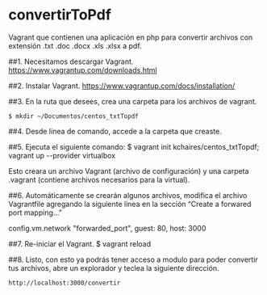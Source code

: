 # convertirToPdf
Vagrant que contienen una aplicación en php para convertir archivos con extensión .txt .doc .docx .xls .xlsx a pdf.

##1.  Necesitamos descargar Vagrant.
	https://www.vagrantup.com/downloads.html	

##2.  Instalar Vagrant.
	https://www.vagrantup.com/docs/installation/

##3.  En la ruta que desees, crea una carpeta para los archivos de vagrant.

    $ mkdir ~/Documentos/centos_txtTopdf
##4.  Desde linea de comando, accede a la carpeta que creaste.

##5.  Ejecuta el siguiente comando:
    $ vagrant init kchaires/centos_txtTopdf; vagrant up --provider virtualbox

Esto creara un archivo Vagrant (archivo de configuración) y una carpeta .vagrant (contiene archivos necesarios para la virtual).

##6.  Automáticamente se crearán algunos archivos, modifica el archivo Vagrantfile agregando la siguiente línea en la sección “Create a forwared port mapping...”

config.vm.network
 "forwarded_port", guest: 80, host: 3000

##7.  Re-iniciar el Vagrant.
    $ vagrant reload

##8.  Listo, con esto ya podrás tener acceso a modulo para poder convertir tus archivos, abre un explorador y teclea la siguiente dirección.

	http://localhost:3000/convertir
